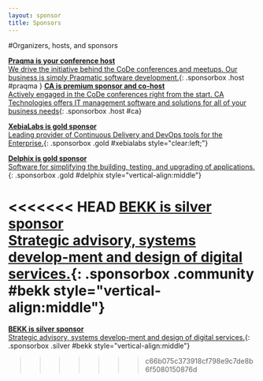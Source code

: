 ```yaml
---
layout: sponsor
title: Sponsors
---
```

#Organizers, hosts, and sponsors


[__Praqma is your conference host__<br/>We drive the initiative behind the CoDe conferences and meetups. Our business is simply Praqmatic  software development.]({{site.root}}/sponsors/praqma.html){: .sponsorbox  .host #praqma }
[__CA is premium sponsor and co-host__<br/>Actively engaged in the CoDe conferences right from the start. CA Technologies offers IT management software and solutions for all of your business needs]({{site.root}}/sponsors/ca.html){: .sponsorbox .host #ca}

[__XebiaLabs is gold sponsor__<br/>Leading provider of Continuous Delivery and DevOps tools for the Enterprise.]({{site.root}}/sponsors/xebialabs.html){: .sponsorbox .gold #xebialabs style="clear:left;"}

[__Delphix is gold sponsor__<br/>Software for simplifying the building, testing, and upgrading of applications.]({{site.root}}/sponsors/delphix.html){: .sponsorbox .gold #delphix style="vertical-align:middle"}

<<<<<<< HEAD
[__BEKK is silver sponsor__<br/>Strategic advisory, systems develop-ment and design of digital services.]({{site.root}}/sponsors/bekk.html){: .sponsorbox .community #bekk style="vertical-align:middle"}
=======
[__BEKK is silver sponsor__<br/>Strategic advisory, systems develop-ment and design of digital services.]({{site.root}}/sponsors/bekk.html){: .sponsorbox .silver #bekk style="vertical-align:middle"}
>>>>>>> c66b075c373918cf798e9c7de8b6f5080150876d

<div style="clear:both;">&nbsp;</div>

